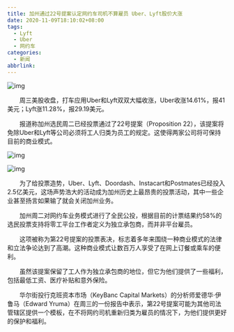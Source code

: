 ```yaml
---
title: 加州通过22号提案认定网约车司机不算雇员 Uber、Lyft股价大涨
date: 2020-11-09T18:10:02+08:00
tags:
  - Lyft
  - Uber
  - 网约车
categories:
  - 新闻
abbrlink:
---
```


![img](https://cdn.jsdelivr.net/gh/yakeing/Documentation@main/Hexo/images/1585-kcieyvz7918273.jpg)

　　周三美股收盘，打车应用Uber和Lyft双双大幅收涨，Uber收涨14.61%，报41美元；Lyft涨11.28%，报29.19美元。

　　报道称加州选民周二已经投票通过了22号提案（Proposition 22），该提案将免除Uber和Lyft等公司必须将工人归类为员工的规定。这使得两家公司将可保持目前的商业模式。

![img](https://cdn.jsdelivr.net/gh/yakeing/Documentation@main/Hexo/images/da7d-kcpxnwv3711449.png)

![img](https://cdn.jsdelivr.net/gh/yakeing/Documentation@main/Hexo/images/9bfd-kcpxnwv3711550.png)

　　为了给投票造势，Uber、Lyft、Doordash、Instacart和Postmates已经投入2.5亿美元，这场声势浩大的活动成为加州历史上最昂贵的投票活动，其中一些企业甚至扬言如果输了就会关闭加州业务。

　　加州周二对网约车业务模式进行了全民公投，根据目前的计票结果约58%的选民投票支持将零工平台工作者定义为独立承包商，而并非平台雇员。

　　这项被称为第22号提案的投票表决，标志着多年来围绕一种商业模式的法律和立法争论达到了高潮。这种商业模式让数百万人享受了在网上订餐或乘车的便利。

　　虽然该提案保留了工人作为独立承包商的地位，但它为他们提供了一些福利，包括最低工资、医疗补贴和意外保险。

　　华尔街投行克班资本市场（KeyBanc Capital Markets）的分析师爱德华·伊鲁马（Edward Yruma）在周三的一份报告中表示，第22号提案可能为其他司法管辖区提供一个模板，在不将网约司机重新归类为雇员的情况下，为他们提供更好的保护和福利。